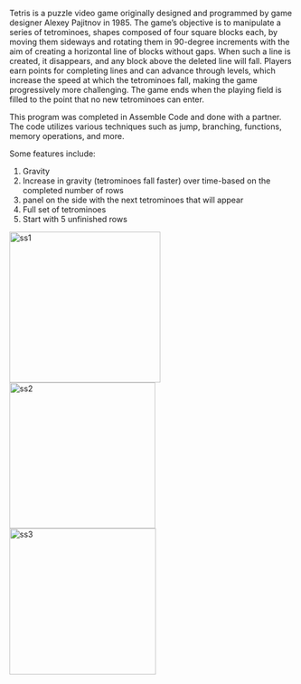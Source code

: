 Tetris is a puzzle video game originally designed and programmed by game designer Alexey Pajitnov in 1985. The game’s objective is to manipulate a series of tetrominoes, shapes composed of four square blocks each, by moving them sideways and rotating them in 90-degree increments with the aim of creating a horizontal line of blocks without gaps. When such a line is created, it disappears, and any block above the deleted line will fall. Players earn points for completing lines and can advance through levels, which increase the speed at which the tetrominoes fall, making the game progressively more challenging. The game ends when the playing field is filled to the point that no new tetrominoes can enter.

This program was completed in Assemble Code and done with a partner. The code utilizes various techniques such as jump, branching, functions, memory operations, and more.


Some features include: 
1. Gravity
2. Increase in gravity (tetrominoes fall faster) over time-based on the completed number of rows
3. panel on the side with the next tetrominoes that will appear
4. Full set of tetrominoes
5. Start with 5 unfinished rows

<img width="267" alt="ss1" src="https://github.com/Alex732004/Tetris/assets/144287521/2031c6b3-c9fc-4d72-a3a6-584be6b7df43">
<img width="258" alt="ss2" src="https://github.com/Alex732004/Tetris/assets/144287521/f9590a20-1345-4c5e-aaed-122852bcb455">
<img width="259" alt="ss3" src="https://github.com/Alex732004/Tetris/assets/144287521/531e1f04-1fe0-4181-a78f-60f1dd544bfe">
